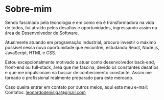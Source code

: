# Sobre-mim

Sendo fascinado pela tecnologia e em como ela é transformadora na vida de todos, fui atraído pelos desafios e oportunidades, ingressando assim na área de Desenvolvedor de Software.

Atualmente atuando em programação industrial, procuro investir o máximo possível nessa nova oportunidade que encontrei, estudando React, Node.js, JavaScript, HTML e CSS.

Estou excepcionalmente motivado a atuar como desenvolvedor back-end, front-end ou full-stack, área que me fascina, devido os  constantes desafios e que me impulsionam na buscar de conhecimento constante.  Assim me tornado o profissional realmente preparado para este mercado.

Caso queira entrar em contato por outros meios, aqui esta meu e-mail:
Contatos: leonardodenislga@gmail.com
